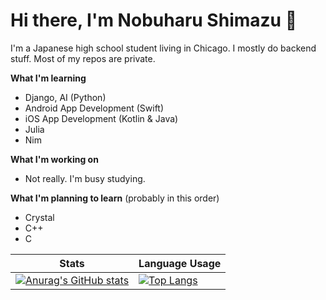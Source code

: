 # Hi there, I'm Nobuharu Shimazu 👋

I'm a Japanese high school student living in Chicago. I mostly do backend stuff.
Most of my repos are private.

**What I'm learning**
 - Django, AI (Python)
 - Android App Development (Swift)
 - iOS App Development (Kotlin & Java)
 - Julia
 - Nim

**What I'm working on**
 - Not really. I'm busy studying.

**What I'm planning to learn** (probably in this order)
 - Crystal
 - C++
 - C


| Stats | Language Usage |
| ----------- | ----------- |
| [![Anurag's GitHub stats](https://github-readme-stats.vercel.app/api?username=bichanna&count_private=true&show_icons=true)](https://github.com/anuraghazra/github-readme-stats)| [![Top Langs](https://github-readme-stats.vercel.app/api/top-langs/?username=bichanna&langs_count=10&layout=compact)](https://github.com/anuraghazra/github-readme-stats)

